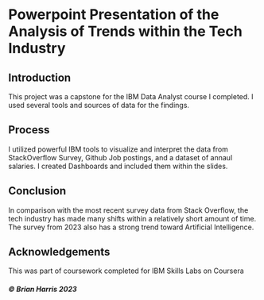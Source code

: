 # Powerpoint Presentation of the Analysis of Trends within the Tech Industry

## **Introduction**
This project was a capstone for the IBM Data Analyst course I completed.  I used several tools and sources of data for the findings.

## **Process**
I utilized powerful IBM tools to visualize and interpret the data from StackOverflow Survey, Github Job postings, and a dataset of annaul salaries. I created Dashboards and included them within the slides.

## **Conclusion**
In comparison with the most recent survey data from Stack Overflow, the tech industry has made many shifts within a relatively short amount of time.  The survey from 2023 also has a strong trend toward Artificial Intelligence.
## **Acknowledgements**
This was part of coursework completed for IBM Skills Labs on Coursera

##### © Brian Harris 2023
